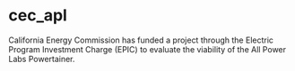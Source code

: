 # cec_apl
California Energy Commission has funded a project through the Electric Program Investment Charge (EPIC) to evaluate the viability of the All Power Labs Powertainer.
